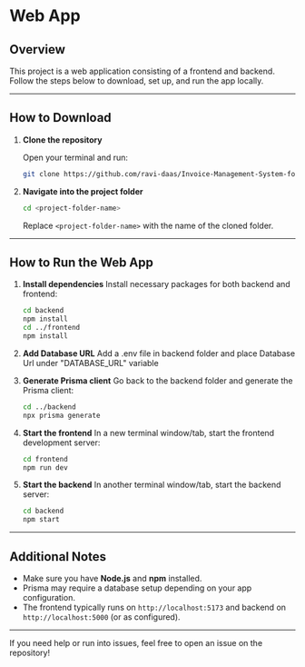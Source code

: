 # Web App

## Overview
This project is a web application consisting of a frontend and backend. Follow the steps below to download, set up, and run the app locally.

---

## How to Download

1. **Clone the repository**

   Open your terminal and run:  
   ```bash
   git clone https://github.com/ravi-daas/Invoice-Management-System-for-MSMEs

2. **Navigate into the project folder**

   ```bash
   cd <project-folder-name>
   ```

   Replace `<project-folder-name>` with the name of the cloned folder.

---

## How to Run the Web App

1. **Install dependencies**
   Install necessary packages for both backend and frontend:

   ```bash
   cd backend
   npm install
   cd ../frontend
   npm install
   ```

2. **Add Database URL**
   Add a .env file in backend folder and place Database Url under "DATABASE_URL" variable

3. **Generate Prisma client**
   Go back to the backend folder and generate the Prisma client:

   ```bash
   cd ../backend
   npx prisma generate
   ```

4. **Start the frontend**
   In a new terminal window/tab, start the frontend development server:

   ```bash
   cd frontend
   npm run dev
   ```

5. **Start the backend**
   In another terminal window/tab, start the backend server:

   ```bash
   cd backend
   npm start
   ```

---

## Additional Notes

* Make sure you have **Node.js** and **npm** installed.
* Prisma may require a database setup depending on your app configuration.
* The frontend typically runs on `http://localhost:5173` and backend on `http://localhost:5000` (or as configured).

---

If you need help or run into issues, feel free to open an issue on the repository!
